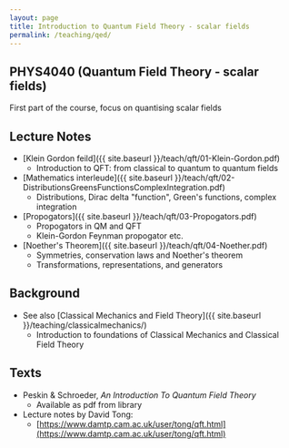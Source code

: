 ```yaml
---
layout: page
title: Introduction to Quantum Field Theory - scalar fields
permalink: /teaching/qed/
---
```


## PHYS4040 (Quantum Field Theory - scalar fields)

First part of the course, focus on quantising scalar fields

## Lecture Notes

* [Klein Gordon feild]({{ site.baseurl }}/teach/qft/01-Klein-Gordon.pdf)
  * Introduction to QFT: from classical to quantum to quantum fields
* [Mathematics interleude]({{ site.baseurl }}/teach/qft/02-DistributionsGreensFunctionsComplexIntegration.pdf)
  * Distributions, Dirac delta "function", Green's functions, complex integration
* [Propogators]({{ site.baseurl }}/teach/qft/03-Propogators.pdf)
  * Propogators in QM and QFT
  * Klein-Gordon Feynman propogator etc.
* [Noether's Theorem]({{ site.baseurl }}/teach/qft/04-Noether.pdf)
  * Symmetries, conservation laws and Noether's theorem
  * Transformations, representations, and generators

## Background

* See also [Classical Mechanics and Field Theory]({{ site.baseurl }}/teaching/classicalmechanics/)
  * Introduction to foundations of Classical Mechanics and Classical Field Theory

## Texts

* Peskin & Schroeder, _An Introduction To Quantum Field Theory_
  * Available as pdf from library
* Lecture notes by David Tong:
  * [https://www.damtp.cam.ac.uk/user/tong/qft.html](https://www.damtp.cam.ac.uk/user/tong/qft.html)
